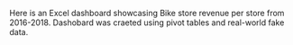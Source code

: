 Here is an Excel dashboard showcasing Bike store revenue per store from 2016-2018. Dashobard was craeted using pivot tables and real-world fake data. 
